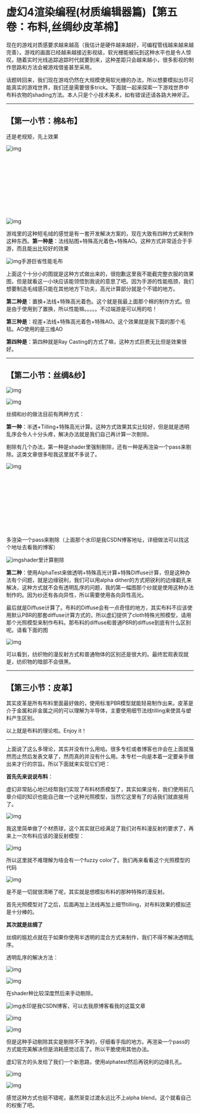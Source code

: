 ﻿# 虚幻4渲染编程(材质编辑器篇)【第五卷：布料,丝绸纱皮革棉】



现在的游戏对质感要求越来越高（我估计是硬件越来越好，可编程管线越来越来越完善）。游戏的画面已经越来越接近影视级，软光栅能被玩到这种水平也是令人惊叹。随着实时光线追踪追踪时代就要到来，这种差距只会越来越小，很多影视的制作思路和方法会被游戏借鉴甚至采用。

话题转回来，我们现在游戏仍然在大规模使用软光栅的办法，所以想要模拟出尽可能真实的游戏世界，我们还是需要很多trick。下面就一起来探索一下游戏世界中布料衣物的shading方法。本人只是个小技术美术，如有错误还请各路大神斧正。

------

## **【第一小节：棉&布】**

还是老规矩，先上效果



![img](Cloth,silkyarn,leather,cotton.assets/v2-570e83a7de8ff535bde3958a9cd2a2e2_b.jpg)

<svg x="16" y="18.5" class="GifPlayer-icon"></svg>



![img](Cloth,silkyarn,leather,cotton.assets/v2-0e45956687c6bc7887bae43f702e5cb6_hd.jpg)

游戏里的这种短毛绒的感觉是有一套开发解决方案的，现在大致有四种方式来制作这种东西。**第一种是**：法线贴图+特殊高光着色+特殊AO。这种方式非常适合于手游，而且能出比较好的效果



![img](Cloth,silkyarn,leather,cotton.assets/v2-dca3230464f0b31268fd5f79275d7420_hd.jpg)手游巨省性能毛布

上面这个十分小的图就是这种方式做出来的，很抱歉这里我不能截完整衣服的效果图，但是就看这一小块应该能领悟到我说的意思了吧。因为手游的性能瓶颈，我们想要制造毛绒感只能在其他地方下功夫，高光计算部分就是个不错的地方。

**第二种是**：置换+法线+特殊高光着色。这个就是我最上面那个棉的制作方式。但是由于使用到了置换，所以性能嘛。。。。。不过端游是可以用的哈！

**第三种是**：视差+法线+特殊高光着色+特殊AO。这个效果就是我下面的那个毛毯。AO使用的是三维AO

**第四种是**：第四种就是Ray Casting的方式了嘛，这种方式巨费无比但是效果很好。



------

## **【第二小节：丝绸&纱】**



![img](Cloth,silkyarn,leather,cotton.assets/v2-0aa286dcfa80ce20b9a1e2255cb3f6f0_hd.jpg)



![img](Cloth,silkyarn,leather,cotton.assets/v2-e21935a946d41d2b12402d547a35ed6e_hd.jpg)



丝绸和纱的做法目前有两种方式：

**第一种**：半透+Tilling+特殊高光计算。这种方式效果其实比较好，但是就是透明乱序会令人十分头疼，解决办法就是我们自己再计算一次剔除。

剔除有几个办法，第一种是shader里强制剔除，还有一种是再渲染一个pass来剔除。这类文章很多啦我这里就不多说了。



![img](Cloth,silkyarn,leather,cotton.assets/v2-3c218951f4740d871106f4c16e587da7_b.jpg)

<svg x="16" y="18.5" class="GifPlayer-icon"></svg>

多渲染一个pass来剔除（上面那个水印是我CSDN博客地址，详细做法可以找这个地址去看我的博客）



![img](Cloth,silkyarn,leather,cotton.assets/v2-9b7ea4259f8d02dbc707a291c2858d83_hd.jpg)shader里计算剔除

**第二种**：使用AlphaTest来做透明+特殊高光计算+特殊Diffuse计算，但是这种办法有个问题，就是边缘锐利，我们可以用alpha   dither的方式把锐利的边缘戳孔来解决，这种方式就不会有透明乱序的问题，我的第一幅图那个纱就是使用这种办法制作的。因为纱还有各向异性，所以需要使用各向异性高光。



最后就是Diffuse计算了。布料的Diffuse会有一点奇怪的地方，其实布料不应该使用默认PBR的那套diffuse计算方式的，所以虚幻提供了cloth特殊光照模型，请用那个光照模型来制作布料。那布料的diffuse和普通PBR的diffuse到底有什么区别呢。请看下面的图



![img](Cloth,silkyarn,leather,cotton.assets/v2-1dd8b1de7fe629f101e6f59adefe962f_hd.jpg)

可以看到，纺织物的漫反射方式和普通物体的区别还是很大的。最终宏观表现就是，纺织物的暗部不会很黑。

------

## **【第三小节：皮革】**

其实皮革是所有布料里面最好做的，使用标准PBR模型就能轻易制作出来。皮革是介于金属和非金属之间的可以理解为半导体，主要使用细节法线tilling来使其与塑料产生区别。



以上就是布料的理论啦。Enjoy it！



------

上面说了这么多理论，其实并没有什么用哈。很多专栏或者博客也许会在上面就戛然而止然后发表文章了，然而真的并没有什么用。本专栏一向是本着一定要亲手做出来才行的宗旨。所以下面就来实现它们吧：

**首先先来说说布料**：

虚幻非常贴心地已经帮我们实现了布料材质模型了，其实如果没有，我们使用前几章介绍的知识也能自己做一个这种光照模型，当然它这里有了的话我们就直接用了。



![img](Cloth,silkyarn,leather,cotton.assets/v2-052578d991041485e89d04050670198f_hd.jpg)

我这里简单做了个材质球，这个其实就已经满足了我们对布料漫反射的要求了，再来上一次布料应该的漫反射模型：



![img](Cloth,silkyarn,leather,cotton.assets/v2-9dc76fa190086140363aa53552039fb9_hd.jpg)

所以这里就不难理解为啥会有一个fuzzy color了。我们再来看看这个光照模型的代码



![img](Cloth,silkyarn,leather,cotton.assets/v2-2fc478568a54d5eaa955451fa8b8ac4f_hd.jpg)

是不是一切就很清晰了呢，其实就是想模拟布料的那种特殊的漫反射。

首先光照模型对了之后，后面再加上法线再加上细节tilling，对布料效果的模拟还是十分棒的。

**其次就是丝绸了**

丝绸的尴尬点就在于如果你使用半透明的混合方式来制作，我们不得不解决透明乱序。

透明乱序的解决方法：



![img](Cloth,silkyarn,leather,cotton.assets/v2-06910f27ebaaee4d15f3c93caee46516_hd.jpg)



![img](Cloth,silkyarn,leather,cotton.assets/v2-89e1f30987efdbd0155476b033362265_hd.jpg)

在shader种比较深度然后来手动剔除。



![img](Cloth,silkyarn,leather,cotton.assets/v2-ceadbd45fc75b974dd6bbb0ea5887aaf_hd.jpg)水印是我CSDN博客，可以去我原博客看我的这篇文章



![img](Cloth,silkyarn,leather,cotton.assets/v2-c7ed44ac5a7a51f0401670ff1b4bd148_hd.jpg)



![img](Cloth,silkyarn,leather,cotton.assets/v2-96203b53db5a3e315445494f56fd26cc_hd.jpg)

但是这种手动剔除其实是剔除不干净的，仔细看手指的地方。再渲染一个pass的方式能完美解决但是消耗感觉过高了。所以干脆使用其他办法。

虚幻官方的头发给了我们一个新思路，使用alphatest然后再锐利的边缘扎孔。



![img](Cloth,silkyarn,leather,cotton.assets/v2-c501e6937834f56d07250a6108d6c2ef_hd.jpg)



![img](Cloth,silkyarn,leather,cotton.assets/v2-4da270da632addafe07710e11e59ca1e_hd.jpg)

感觉这种方式也挺不错呢，虽然渐变过渡永远比不上alpha blend，这个就看自己的权衡了吧。
